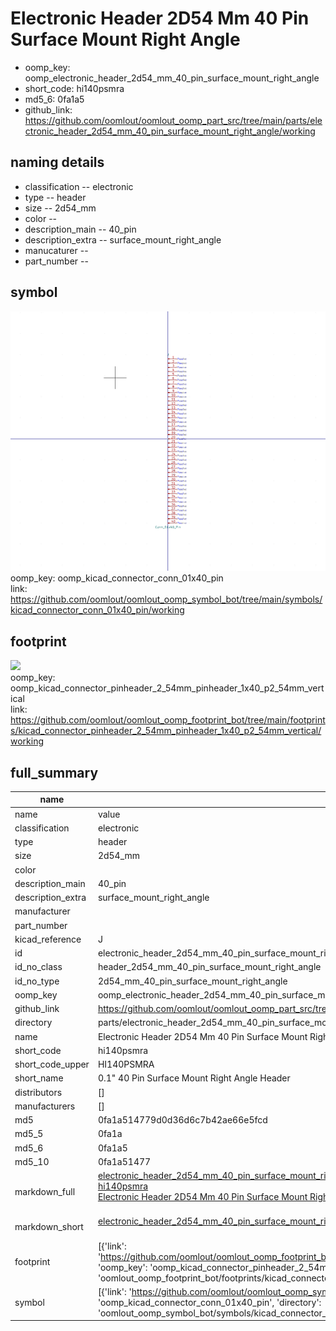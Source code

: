 # Electronic Header 2D54 Mm 40 Pin Surface Mount Right Angle

  
* oomp_key: oomp_electronic_header_2d54_mm_40_pin_surface_mount_right_angle 
* short_code: hi140psmra
* md5_6: 0fa1a5  
* github_link: https://github.com/oomlout/oomlout_oomp_part_src/tree/main/parts/electronic_header_2d54_mm_40_pin_surface_mount_right_angle/working  
## naming details
* classification -- electronic
* type -- header
* size -- 2d54_mm
* color -- 
* description_main -- 40_pin
* description_extra -- surface_mount_right_angle
* manucaturer -- 
* part_number -- 



## symbol

![](symbol/0/working/working_600.png)  
oomp_key: oomp_kicad_connector_conn_01x40_pin  
link: https://github.com/oomlout/oomlout_oomp_symbol_bot/tree/main/symbols/kicad_connector_conn_01x40_pin/working  

## footprint

![](footprint/0/working/working_600.png)  
oomp_key: oomp_kicad_connector_pinheader_2_54mm_pinheader_1x40_p2_54mm_vertical  
link: https://github.com/oomlout/oomlout_oomp_footprint_bot/tree/main/footprints/kicad_connector_pinheader_2_54mm_pinheader_1x40_p2_54mm_vertical/working  

## full_summary
| name | value | 
| --- | --- | 
| name | value | 
| classification | electronic | 
| type | header | 
| size | 2d54_mm | 
| color |  | 
| description_main | 40_pin | 
| description_extra | surface_mount_right_angle | 
| manufacturer |  | 
| part_number |  | 
| kicad_reference | J | 
| id | electronic_header_2d54_mm_40_pin_surface_mount_right_angle | 
| id_no_class | header_2d54_mm_40_pin_surface_mount_right_angle | 
| id_no_type | 2d54_mm_40_pin_surface_mount_right_angle | 
| oomp_key | oomp_electronic_header_2d54_mm_40_pin_surface_mount_right_angle | 
| github_link | https://github.com/oomlout/oomlout_oomp_part_src/tree/main/parts/electronic_header_2d54_mm_40_pin_surface_mount_right_angle/working | 
| directory | parts/electronic_header_2d54_mm_40_pin_surface_mount_right_angle | 
| name | Electronic Header 2D54 Mm 40 Pin Surface Mount Right Angle | 
| short_code | hi140psmra | 
| short_code_upper | HI140PSMRA | 
| short_name | 0.1" 40 Pin Surface Mount Right Angle Header | 
| distributors | [] | 
| manufacturers | [] | 
| md5 | 0fa1a514779d0d36d6c7b42ae66e5fcd | 
| md5_5 | 0fa1a | 
| md5_6 | 0fa1a5 | 
| md5_10 | 0fa1a51477 | 
| markdown_full | [electronic_header_2d54_mm_40_pin_surface_mount_right_angle](https://github.com/oomlout/oomlout_oomp_part_src/tree/main/parts/electronic_header_2d54_mm_40_pin_surface_mount_right_angle/working)<br>[hi140psmra](https://github.com/oomlout/oomlout_oomp_part_src/tree/main/parts/electronic_header_2d54_mm_40_pin_surface_mount_right_angle/working)<br>[Electronic Header 2D54 Mm 40 Pin Surface Mount Right Angle](https://github.com/oomlout/oomlout_oomp_part_src/tree/main/parts/electronic_header_2d54_mm_40_pin_surface_mount_right_angle/working)<br><br> | 
| markdown_short | [electronic_header_2d54_mm_40_pin_surface_mount_right_angle](https://github.com/oomlout/oomlout_oomp_part_src/tree/main/parts/electronic_header_2d54_mm_40_pin_surface_mount_right_angle/working)<br><br> | 
| footprint | [{'link': 'https://github.com/oomlout/oomlout_oomp_footprint_bot/tree/main/foootprntss/kicad_connector_pinheader_2_54mm_pinheader_1x40_p2_54mm_vertical', 'oomp_key': 'oomp_kicad_connector_pinheader_2_54mm_pinheader_1x40_p2_54mm_vertical', 'directory': 'oomlout_oomp_footprint_bot/footprints/kicad_connector_pinheader_2_54mm_pinheader_1x40_p2_54mm_vertical//working/working.kicad_mod'}] | 
| symbol | [{'link': 'https://github.com/oomlout/oomlout_oomp_symbol_bot/tree/main/symbols/kicad_connector_conn_01x40_pin', 'oomp_key': 'oomp_kicad_connector_conn_01x40_pin', 'directory': 'oomlout_oomp_symbol_bot/symbols/kicad_connector_conn_01x40_pin//working/working.kicad_sym'}] | 
